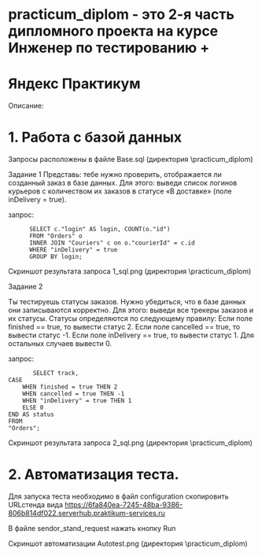 # practicum_diplom - это 2-я часть дипломного проекта на курсе Инженер по тестированию +
# Яндекс Практикум

Описание:
# 1. Работа с базой данных
Запросы расположены в файле Base.sql (директория \practicum_diplom)

Задание 1
Представь: тебе нужно проверить, отображается ли созданный заказ в базе данных.
Для этого: выведи список логинов курьеров с количеством их заказов в статусе «В доставке» (поле inDelivery = true). 

запрос:

          SELECT c."login" AS login, COUNT(o."id")
          FROM "Orders" o
          INNER JOIN "Couriers" c on o."courierId" = c.id
          WHERE "inDelivery" = true
          GROUP BY login;

Скриншот результата запроса 1_sql.png (директория \practicum_diplom)

Задание 2

Ты тестируешь статусы заказов. Нужно убедиться, что в базе данных они записываются корректно.
Для этого: выведи все трекеры заказов и их статусы. 
Статусы определяются по следующему правилу:
Если поле finished == true, то вывести статус 2.
Если поле canсelled == true, то вывести статус -1.
Если поле inDelivery == true, то вывести статус 1.
Для остальных случаев вывести 0.

запрос:

           SELECT track,
    CASE
        WHEN finished = true THEN 2
        WHEN cancelled = true THEN -1
        WHEN "inDelivery" = true THEN 1
        ELSE 0
    END AS status
    FROM
    "Orders";

Скриншот результата запроса 2_sql.png (директория \practicum_diplom)
# 2. Автоматизация теста.

Для запуска теста необходимо в файл configuration скопировить URLстенда вида 
https://6fa840ea-7245-48ba-9386-806b814df022.serverhub.praktikum-services.ru

В файле sendor_stand_request нажать кнопку Run 

Скриншот автоматизации  Autotest.png (директория \practicum_diplom)